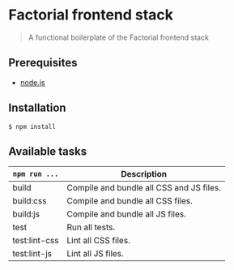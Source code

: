 # Factorial frontend stack 

> A functional boilerplate of the Factorial frontend stack

## Prerequisites

* [node.js](https://nodejs.org/en/)

## Installation

    $ npm install

## Available tasks

`npm run ...` | Description
---|---
build | Compile and bundle all CSS and JS files.
build:css | Compile and bundle all CSS files.
build:js | Compile and bundle all JS files.
test | Run all tests.
test:lint-css | Lint all CSS files.
test:lint-js | Lint all JS files.
